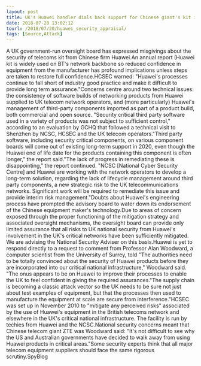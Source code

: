 ```yaml
---
layout: post
title: UK's Huawei handler dials back support for Chinese giant's kit in critical infrastructure
date: 2018-07-20 13:02:12
tourl: /2018/07/20/huawei_security_appraisal/
tags: [Source,Attack]
---
```

A UK government-run oversight board has expressed misgivings about the security of telecoms kit from Chinese firm Huawei.An annual report (Huawei kit is widely used on BT's network backbone so reduced confidence in equipment from the manufacturer has profound implications unless steps are taken to restore full confidence.HCSEC warned: "Huawei's processes continue to fall short of industry good practice and make it difficult to provide long term assurance."Concerns centre around two technical issues: the consistency of software builds of networking products from Huawei supplied to UK telecom network operators, and (more particularly) Huawei's management of third-party components imported as part of a product build, both commercial and open source. "Security critical third party software used in a variety of products was not subject to sufficient control," according to an evaluation by GCHQ that followed a technical visit to Shenzhen by NCSC, HCSEC and the UK telecom operators."Third party software, including security critical components, on various component boards will come out of existing long-term support in 2020, even though the Huawei end of life date for the products containing this component is often longer," the report said."The lack of progress in remediating these is disappointing," the report continued. "NCSC [National Cyber Security Centre] and Huawei are working with the network operators to develop a long-term solution, regarding the lack of lifecycle management around third party components, a new strategic risk to the UK telecommunications networks. Significant work will be required to remediate this issue and provide interim risk management."Doubts about Huawei's engineering process have prompted the advisory board to water down its endorsement of the Chinese equipment maker's technology.Due to areas of concern exposed through the proper functioning of the mitigation strategy and associated oversight mechanisms, the oversight board can provide only limited assurance that all risks to UK national security from Huawei's involvement in the UK's critical networks have been sufficiently mitigated. We are advising the National Security Adviser on this basis.Huawei is yet to respond directly to a request to comment from Professor Alan Woodward, a computer scientist from the University of Surrey, told "The authorities need to be totally convinced about the security of Huawei products before they are incorporated into our critical national infrastructure," Woodward said. "The onus appears to be on Huawei to improve their processes to enable the UK to feel confident in giving the required assurances."The supply chain is becoming a classic attack vector so the UK needs to be sure not just about test examples of equipment, but that the processes then used to manufacture the equipment at scale are secure from interference."HCSEC was set up in November 2010 to "mitigate any perceived risks" associated by the use of Huawei's equipment in the British telecoms network and elsewhere in the UK's critical national infrastructure. The facility is run by techies from Huawei and the NCSC.National security concerns meant that Chinese telecom giant ZTE was Woodward said: "It's not difficult to see why the US and Australian governments have decided to walk away from using Huawei products in critical areas."Some security experts think that all major telecom equipment suppliers should face the same rigorous scrutiny.SpyBlog 